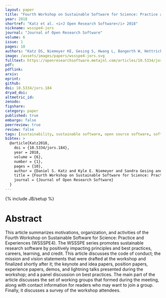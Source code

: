 ```yaml
---
layout: paper
title: "Fourth Workshop on Sustainable Software for Science: Practice and Experiences (WSSSPE4)"
year: 2018
shortref: "Katz et al. <i>J Open Research Software</i> 2018"
nickname: wssspe4-jors
journal: "Journal of Open Research Software"
volume: 6
issue: 1
pages: 10
authors: "Katz DS, Niemeyer KE, Gesing S, Hwang L, Bangerth W, Hettrick S, Idaszak R, Salac J, Chue Hong N, Núñez-Corrales S, Allen A, Geiger RS, Miller J, Chen E, Dubey A, Lago P"
image: /assets/images/papers/wssspe4-jors.svg
fulltext: https://openresearchsoftware.metajnl.com/articles/10.5334/jors.184/
pdf:
pdflink:
arxiv:
eprint:
github:
doi: 10.5334/jors.184
dryad_doi:
altmetric_id:
zenodo:
figshare:
category: paper
published: true
embargo: false
peerreview: true
review: false
tags: [sustainability, sustainable software, open source software, software development]
bibtex: >
  @article{Katz2018,
    doi = {10.5334/jors.184},
    year = 2018,
    volume = {6},
    number = {1},
    pages = {10},
    author = {Daniel S. Katz and Kyle E. Niemeyer and Sandra Gesing and Lorraine Hwang and Wolfgang Bangerth and Simon Hettrick and Ray Idaszak and Jean Salac and Neil Chue Hong and Santiago N{\'{u}}{\~{n}}ez-Corrales and Alice Allen and R. Stuart Geiger and Jonah Miller and Emily Chen and Anshu Dubey and Patricia Lago},
    title = {Fourth Workshop on Sustainable Software for Science: Practice and Experiences ({WSSSPE}4)},
    journal = {Journal of Open Research Software}
  }
---
```

{% include JB/setup %}

# Abstract

This article summarizes motivations, organization, and activities of the Fourth Workshop on Sustainable Software for Science: Practice and Experiences (WSSSPE4). The WSSSPE series promotes sustainable research software by positively impacting principles and best practices, careers, learning, and credit. This article discusses the code of conduct; the mission and vision statements that were drafted at the workshop and finalized shortly after it; the keynote and idea papers, position papers, experience papers, demos, and lightning talks presented during the workshop; and a panel discussion on best practices. The main part of the article discusses the set of working groups that formed during the meeting, along with contact information for readers who may want to join a group. Finally, it discusses a survey of the workshop attendees.
